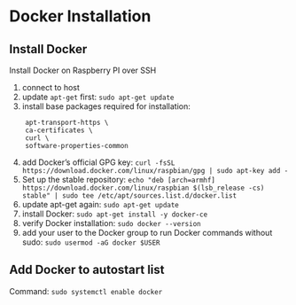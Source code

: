 # Docker Installation

## Install Docker
Install Docker on Raspberry PI over SSH

1. connect to host
2. update `apt-get` first: `sudo apt-get update`
3. install base packages required for installation:
```sudo apt-get install -y \
    apt-transport-https \
    ca-certificates \
    curl \
    software-properties-common
```
4. add Docker’s official GPG key: `curl -fsSL https://download.docker.com/linux/raspbian/gpg | sudo apt-key add -`
5. Set up the stable repository: `echo "deb [arch=armhf] https://download.docker.com/linux/raspbian $(lsb_release -cs) stable" | sudo tee /etc/apt/sources.list.d/docker.list`
6. update apt-get again: `sudo apt-get update`
7. install Docker: `sudo apt-get install -y docker-ce`
8. verify Docker installation: `sudo docker --version`
9. add your user to the Docker group to run Docker commands without sudo: `sudo usermod -aG docker $USER`

## Add Docker to autostart list

Command: `sudo systemctl enable docker`